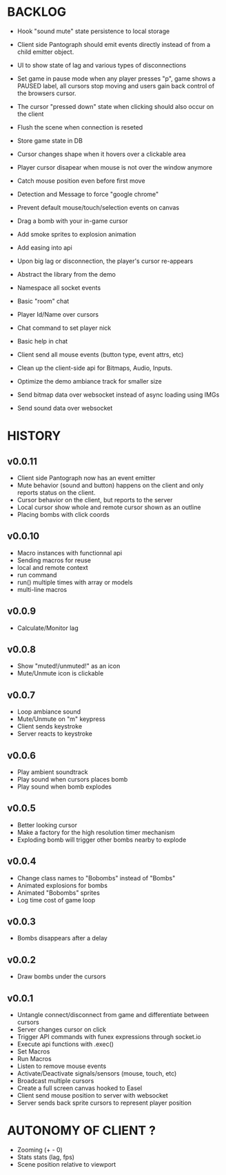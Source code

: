 

# BACKLOG

- Hook "sound mute" state persistence to local storage
- Client side Pantograph should emit events directly instead of from a child emitter object.
- UI to show state of lag and various types of disconnections
- Set game in pause mode when any player presses "p", game shows a PAUSED label, all cursors stop moving and users gain back control of the browsers cursor.
- The cursor "pressed down" state when clicking should also occur on the client
- Flush the scene when connection is reseted
- Store game state in DB
- Cursor changes shape when it hovers over a clickable area
- Player cursor disapear when mouse is not over the window anymore
- Catch mouse position even before first move
- Detection and Message to force "google chrome"
- Prevent default mouse/touch/selection events on canvas
- Drag a bomb with your in-game cursor
- Add smoke sprites to explosion animation
- Add easing into api
- Upon big lag or disconnection, the player's cursor re-appears
- Abstract the library from the demo
- Namespace all socket events

- Basic "room" chat
- Player Id/Name over cursors
- Chat command to set player nick
- Basic help in chat

- Client send all mouse events (button type, event attrs, etc)
- Clean up the client-side api for Bitmaps, Audio, Inputs.
- Optimize the demo ambiance track for smaller size
- Send bitmap data over websocket instead of async loading using IMGs
- Send sound data over websocket


# HISTORY

## v0.0.11

- Client side Pantograph now has an event emitter
- Mute behavior (sound and button) happens on the client and only reports status on the client.
- Cursor behavior on the client, but reports to the server
- Local cursor show whole and remote cursor shown as an outline
- Placing bombs with click coords

## v0.0.10

- Macro instances with functionnal api
- Sending macros for reuse
- local and remote context
- run command
- run() multiple times with array or models
- multi-line macros

## v0.0.9

- Calculate/Monitor lag


## v0.0.8

- Show "muted!/unmuted!" as an icon
- Mute/Unmute icon is clickable


## v0.0.7

- Loop ambiance sound
- Mute/Unmute on "m" keypress
- Client sends keystroke
- Server reacts to keystroke

## v0.0.6

- Play ambient soundtrack
- Play sound when cursors places bomb
- Play sound when bomb explodes

## v0.0.5

- Better looking cursor
- Make a factory for the high resolution timer mechanism
- Exploding bomb will trigger other bombs nearby to explode

## v0.0.4

- Change class names to "Bobombs" instead of "Bombs"
- Animated explosions for bombs
- Animated "Bobombs" sprites
- Log time cost of game loop

## v0.0.3

- Bombs disappears after a delay

## v0.0.2
- Draw bombs under the cursors

## v0.0.1
- Untangle connect/disconnect from game and differentiate between cursors
- Server changes cursor on click
- Trigger API commands with funex expressions through socket.io
- Execute api functions with .exec()
- Set Macros
- Run Macros
- Listen to remove mouse events
- Activate/Deactivate signals/sensors (mouse, touch, etc)
- Broadcast multiple cursors
- Create a full screen canvas hooked to Easel
- Client send mouse position to server with websocket
- Server sends back sprite cursors to represent player position


# AUTONOMY OF CLIENT ?
- Zooming (+ - 0)
- Stats stats (lag, fps)
- Scene position relative to viewport
